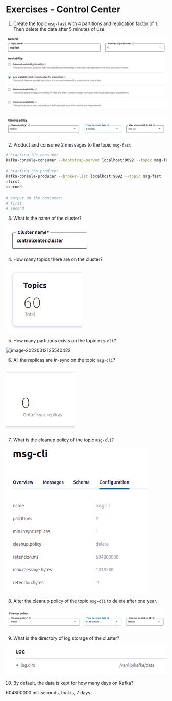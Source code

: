 # Exercises - Control Center

1. Create the topic `msg-fast` with 4 partitions and replication factor of 1. Then delete the data after 5 minutes of use.

![image-20220312123552264](../images/image-20220312123552264.png)

![image-20220312123901000](../images/image-20220312123901000.png)

2. Product and consume 2 messages to the topic `msg-fast`

```bash
# starting the consumer
kafka-console-consumer --bootstrap-server localhost:9092 --topic msg-fast --group consumers

# starting the producer
kafka-console-producer --broker-list localhost:9092 --topic msg-fast
>first
>second

# output on the consumer:
# first
# second
```

3. What is the name of the cluster?

![image-20220312125419169](../images/image-20220312125419169.png)


4. How many topics there are on the cluster?

![image-20220312125509078](../images/image-20220312125509078.png)


5. How many partitions exists on the topic `msg-cli`?

![image-20220312125540422](../images/image-20220312125540422.png)


6. All the replicas are in-sync on the topic `msg-cli`?

![image-20220312125616844](../images/image-20220312125616844.png)


7. What is the cleanup policy of the topic `msg-cli`?	

![image-20220312125705212](../images/image-20220312125705212.png)

8. Alter the cleanup policy of the topic `msg-cli` to delete after one year.

![image-20220312125909936](../images/image-20220312125909936.png)

9. What is the directory of log storage of the cluster?

![image-20220312130606308](../images/image-20220312130606308.png)

10. By default, the data is kept for how many days on Kafka?

604800000 milliseconds, that is, 7 days.
